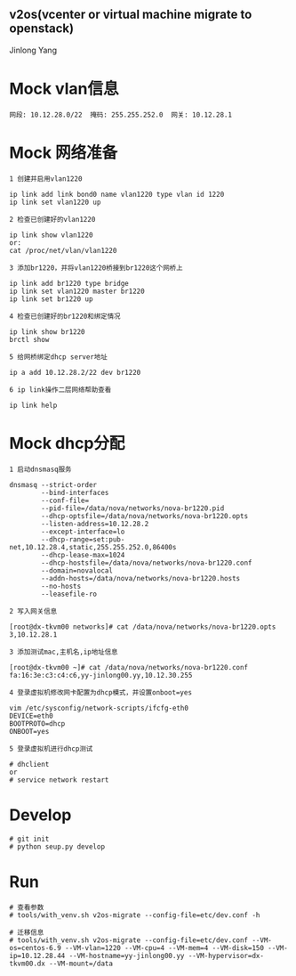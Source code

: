 v2os(vcenter or virtual machine migrate to openstack)
-----------------------------------------------------
Jinlong Yang

# Mock vlan信息

    网段: 10.12.28.0/22  掩码: 255.255.252.0  网关: 10.12.28.1


# Mock 网络准备

    1 创建并启用vlan1220

    ip link add link bond0 name vlan1220 type vlan id 1220
    ip link set vlan1220 up

    2 检查已创建好的vlan1220

    ip link show vlan1220
    or:
    cat /proc/net/vlan/vlan1220

    3 添加br1220，并将vlan1220桥接到br1220这个网桥上

    ip link add br1220 type bridge
    ip link set vlan1220 master br1220
    ip link set br1220 up

    4 检查已创建好的br1220和绑定情况

    ip link show br1220
    brctl show

    5 给网桥绑定dhcp server地址

    ip a add 10.12.28.2/22 dev br1220

    6 ip link操作二层网络帮助查看

    ip link help


# Mock dhcp分配

    1 启动dnsmasq服务

    dnsmasq --strict-order
            --bind-interfaces
            --conf-file=
            --pid-file=/data/nova/networks/nova-br1220.pid
            --dhcp-optsfile=/data/nova/networks/nova-br1220.opts
            --listen-address=10.12.28.2
            --except-interface=lo
            --dhcp-range=set:pub-net,10.12.28.4,static,255.255.252.0,86400s
            --dhcp-lease-max=1024
            --dhcp-hostsfile=/data/nova/networks/nova-br1220.conf
            --domain=novalocal
            --addn-hosts=/data/nova/networks/nova-br1220.hosts
            --no-hosts
            --leasefile-ro

    2 写入网关信息

    [root@dx-tkvm00 networks]# cat /data/nova/networks/nova-br1220.opts
    3,10.12.28.1

    3 添加测试mac,主机名,ip地址信息

    [root@dx-tkvm00 ~]# cat /data/nova/networks/nova-br1220.conf
    fa:16:3e:c3:c4:c6,yy-jinlong00.yy,10.12.30.255

    4 登录虚拟机修改网卡配置为dhcp模式，并设置onboot=yes

    vim /etc/sysconfig/network-scripts/ifcfg-eth0
    DEVICE=eth0
    BOOTPROTO=dhcp
    ONBOOT=yes

    5 登录虚拟机进行dhcp测试

    # dhclient
    or
    # service network restart


# Develop

    # git init
    # python seup.py develop


# Run

    # 查看参数
    # tools/with_venv.sh v2os-migrate --config-file=etc/dev.conf -h

    # 迁移信息
    # tools/with_venv.sh v2os-migrate --config-file=etc/dev.conf --VM-os=centos-6.9 --VM-vlan=1220 --VM-cpu=4 --VM-mem=4 --VM-disk=150 --VM-ip=10.12.28.44 --VM-hostname=yy-jinlong00.yy --VM-hypervisor=dx-tkvm00.dx --VM-mount=/data
